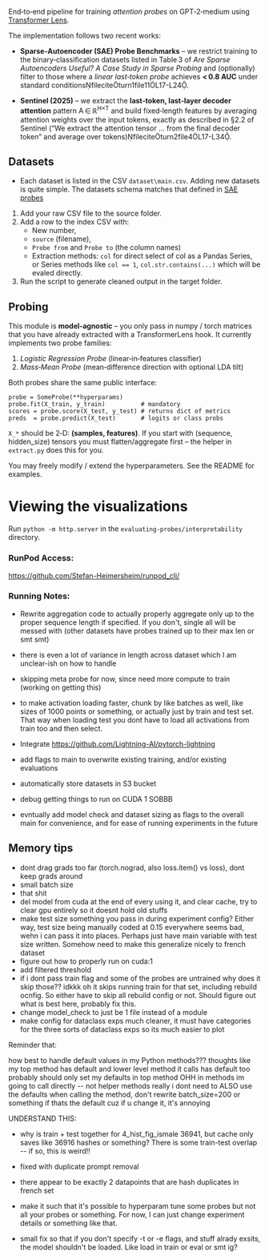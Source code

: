 End‑to‑end pipeline for training *attention probes* on GPT‑2‑medium using
[Transformer Lens](https://github.com/neelnanda‑io/TransformerLens).

The implementation follows two recent works:

* **Sparse‑Autoencoder (SAE) Probe Benchmarks** – we restrict training to
  the binary‑classification datasets listed in Table 3 of *Are Sparse
  Autoencoders Useful? A Case Study in Sparse Probing* and (optionally)
  filter to those where a *linear last‑token probe* achieves **< 0.8 AUC**
  under standard conditionsfileciteturn1file11L17-L24.

* **Sentinel (2025)** – we extract the **last‑token, last‑layer decoder
  attention** pattern A ∈ ℝ<sup>H×T</sup> and build fixed‑length features by
  averaging attention weights over the input tokens, exactly as described
  in §2.2 of Sentinel (“We extract the attention tensor … from the final
  decoder token” and average over tokens)fileciteturn2file4L17-L34.

## Datasets

- Each dataset is listed in the CSV `dataset\main.csv`. Adding new datasets is quite simple. The datasets schema matches that defined in [SAE probes](https://github.com/JoshEngels/SAE-Probes/tree/main)

1. Add your raw CSV file to the source folder.
2. Add a row to the index CSV with:
   - New number,
   - `source` (filename),
   - `Probe from` and `Probe to` (the column names)
   - Extraction methods: `col` for direct select of col as a Pandas Series, or Series methods like `col == 1`, `col.str.contains(...)` which will be evaled directly.
3. Run the script to generate cleaned output in the target folder.


## Probing

This module is **model‑agnostic** – you only pass in numpy / torch
matrices that you have already extracted with a TransformerLens hook.
It currently implements two probe families:

1. *Logistic Regression Probe* (linear‑in‑features classifier)
2. *Mass‑Mean Probe* (mean‑difference direction with optional LDA tilt)

Both probes share the same public interface:

```
probe = SomeProbe(**hyperparams)
probe.fit(X_train, y_train)          # mandatory
scores = probe.score(X_test, y_test) # returns dict of metrics
preds  = probe.predict(X_test)       # logits or class probs
```

`X_*` should be 2‑D: **(samples, features)**. If you start with
(sequence, hidden_size) tensors you must flatten/aggregate first – the
helper in `extract.py` does this for you.

You may freely modify / extend the hyperparameters.  See the README for
examples.

# Viewing the visualizations

Run ```python -m http.server``` in the ```evaluating-probes/interpretability``` directory.


### RunPod Access: 
https://github.com/Stefan-Heimersheim/runpod_cli/

### Running Notes:

* Rewrite aggregation code to actually properly aggregate only up to the proper sequence length if specified. If you don't, single all will be messed with (other datasets have probes trained up to their max len or smt smt)
- there is even a lot of variance in length across dataset which I am unclear-ish on how to handle

* skipping meta probe for now, since need more compute to train (working on getting this)

* to make activation loading faster, chunk by like batches as well, like sizes of 1000 points or something, or actually just by train and test set. That way when loading test you dont have to load all activations from train too and then select.

* Integrate https://github.com/Lightning-AI/pytorch-lightning

* add flags to main to overwrite existing training, and/or existing evaluations
* automatically store datasets in S3 bucket
* debug getting things to run on CUDA 1 SOBBB
* evntually add model check and dataset sizing as flags to the overall main for convenience, and for ease of running experiments in the future

## Memory tips
* dont drag grads too far (torch.nograd, also loss.item() vs loss), dont keep grads around
* small batch size
* that shit
* del model from cuda at the end of every using it, and clear cache, try to clear gpu entirely so it doesnt hold old stuffs
* make test size something you pass in during experiment config? Either way, test size being manually coded at 0.15 everywhere seems bad, wehn i can pass it into places. Perhaps just have main variable with test size written. Somehow need to make this generalize nicely to french dataset 
* figure out how to properly run on cuda:1
* add filtered threshold 
* if i dont pass train flag and some of the probes are untrained why does it skip those?? idkkk oh it skips running train for that set, including rebuild ocnfig. So either have to skip all rebuild config or not. Should figure out what is best here, probably fix this. 
* change model_check to just be 1 file instead of a module
* make config for dataclass exps much cleaner, it must have categories for the three sorts of dataclass exps so its much easier to plot


Reminder that: 

how best to handle default values in my Python methods???
thoughts
like my top method has default and lower level method it calls has default too
probably should only set my defaults in top method
OHH
in methods im going to call directly -- not helper methods really i dont need to
ALSO use the defaults when calling the method, don't rewrite batch_size=200 or something if thats the default
cuz if u change it, it's annoying


UNDERSTAND THIS: 
* why is train + test together for 4_hist_fig_ismale 36941, but cache only saves like 36916 hashes or something? There is some train-test overlap -- if so, this is weird!!
- fixed with duplicate prompt removal 

* there appear to be exactly 2 datapoints that are hash duplicates in french set


* make it such that it's possible to hyperparam tune some probes but not all your probes or something. For now, I can just change experiment details or something like that.
* small fix so that if you don't specify -t or -e flags, and stuff alrady exsits, the model shouldn't be loaded. Like load in train or eval or smt ig?